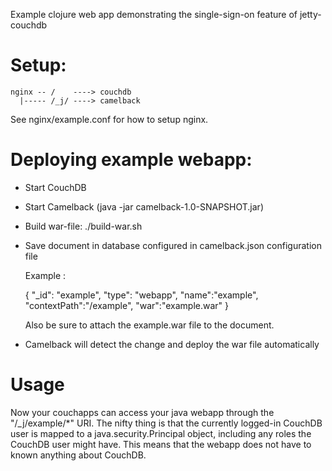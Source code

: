 Example clojure web app demonstrating the single-sign-on feature of
jetty-couchdb


Setup:
======

    nginx -- /    ----> couchdb
      |----- /_j/ ----> camelback

See nginx/example.conf for how to setup nginx.


Deploying example webapp:
=========================
 - Start CouchDB

 - Start Camelback (java -jar camelback-1.0-SNAPSHOT.jar)

 - Build war-file:
   ./build-war.sh

 - Save document in database configured in camelback.json configuration file

   Example :

   { "_id": "example",
     "type": "webapp",
     "name":"example",
     "contextPath":"/example",
     "war":"example.war"
   }

   Also be sure to attach the example.war file to the document.

 - Camelback will detect the change and deploy the war file automatically


Usage 
===== 

Now your couchapps can access your java webapp through the
"/_j/example/*" URI. The nifty thing is that the currently logged-in
CouchDB user is mapped to a java.security.Principal object, including
any roles the CouchDB user might have. This means that the webapp does
not have to known anything about CouchDB.
